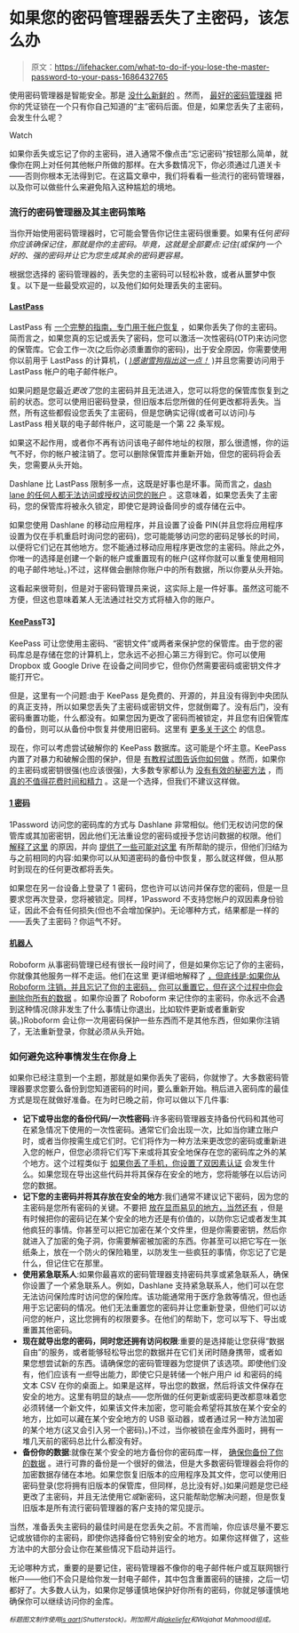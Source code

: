 # 如果您的密码管理器丢失了主密码，该怎么办

> 原文：<https://lifehacker.com/what-to-do-if-you-lose-the-master-password-to-your-pass-1686432765>

使用密码管理器是智能安全。那是 [没什么新鲜的](https://lifehacker.com/the-only-secure-password-is-the-one-you-can-t-remember-5785420) 。然而， [最好的密码管理器](http://lifehacker.com/the-five-best-password-managers-5529133) 把你的凭证锁在一个只有你自己知道的“主”密码后面。但是，如果您丢失了主密码，会发生什么呢？

Watch

如果你丢失或忘记了你的主密码，进入通常不像点击“忘记密码”按钮那么简单，就像你在网上对任何其他帐户所做的那样。在大多数情况下，你必须通过几道关卡——否则你根本无法得到它。在这篇文章中，我们将看看一些流行的密码管理器，以及你可以做些什么来避免陷入这种尴尬的境地。

### 流行的密码管理器及其主密码策略

当你开始使用密码管理器时，它可能会警告你记住主密码很重要。如果有任何*密码你应该确保记住，那就是你的主密码。毕竟，这就是全部要点:记住(或保护)一个好的、强的密码并让它为您生成其余的密码更容易。*

根据您选择的 密码管理器的，丢失您的主密码可以轻松补救，或者从噩梦中恢复。以下是一些最受欢迎的，以及他们如何处理丢失的主密码。

#### [LastPass](https://lastpass.com/)

LastPass 有 [一个完整的指南，专门用于帐户恢复](https://helpdesk.lastpass.com/account-recovery/) ，如果你丢失了你的主密码。简而言之，如果您真的忘记或丢失了密码，您可以激活一次性密码(OTP)来访问您的保管库。它会工作一次(之后你必须重置你的密码)，出于安全原因，你需要使用你以前用于 LastPass 的计算机，( [*)感谢雪狗指出这一点！*](http://lifehacker.com/lastpasss-otp-only-works-if-youve-logged-into-lastpass-1686576387) )并且您需要访问用于 LastPass 帐户的电子邮件帐户。

如果问题是您最近*更改了*您的主密码并且无法进入，您可以将您的保管库恢复到之前的状态。您可以使用旧密码登录，但旧版本后您所做的任何更改都将丢失。当然，所有这些都假设您丢失了主密码，但是您确实记得(或者可以访问)与 LastPass 相关联的电子邮件帐户，这可能是一个第 22 条军规。

如果这不起作用，或者你不再有访问该电子邮件地址的权限，那么很遗憾，你的运气不好，你的帐户被注销了。您可以删除保管库并重新开始，但您的密码将会丢失，您需要从头开始。

Dashlane 比 LastPass 限制多一点，这既是好事也是坏事。简而言之，[dash lane 的任何人都无法访问或授权访问您的账户](http://support.dashlane.com/customer/portal/articles/363024) 。这意味着，如果您丢失了主密码，您的保管库将被永久锁定，即使它是跨设备同步的或存储在云中。

如果您使用 Dashlane 的移动应用程序，并且设置了设备 PIN(并且您将应用程序设置为仅在手机重启时询问您的密码)，您可能能够访问您的密码足够长的时间，以便将它们记在其他地方。您不能通过移动应用程序更改您的主密码。除此之外，你唯一的选择是创建一个新的帐户或重置现有的帐户(这样你就可以重复使用相同的电子邮件地址。)不过，这样做会删除你账户中的所有数据，所以你要从头开始。

这看起来很苛刻，但是对于密码管理员来说，这实际上是一件好事。虽然这可能不方便，但这也意味着某人无法通过社交方式将植入你的账户。

#### [KeePass](http://keepass.info/)T3】

KeePass 可让您使用主密码、“密钥文件”或两者来保护您的保管库。由于您的密码库总是存储在您的计算机上，您永远不必担心第三方得到它。你可以使用 Dropbox 或 Google Drive 在设备之间同步它，但你仍然需要密码或密钥文件才能打开它。

但是，这里有一个问题:由于 KeePass 是免费的、开源的，并且没有得到中央团队的真正支持，所以如果您丢失了主密码或密钥文件，您就倒霉了。没有后门，没有密码重置功能，什么都没有。如果您因为更改了密码而被锁定，并且您有旧保管库的备份，则可以从备份中恢复并使用旧密码。这里有 [更多关于这个](http://keepass.info/help/base/keys.html) 的信息。

现在，你可以考虑尝试破解你的 KeePass 数据库。这可能是个坏主意。KeePass 内置了对暴力和破解企图的保护，但是 [有教程试图告诉你如何做](http://www.excivity.com/ComputeCycle/cracking-keepass-passwords/) 。然而，如果你的主密码或密钥很强(也应该很强)，大多数专家都认为 [没有有效的秘密方法](http://superuser.com/questions/80372/is-there-a-way-to-retrieve-a-lost-forgotten-keepass-password) ，而 [真的不值得花费时间和精力](http://security.stackexchange.com/questions/8476/how-difficult-to-crack-keepass-master-password) 。这是一个选择，但我们不建议这样做。

#### [1 密码](https://agilebits.com/onepassword)

1Password 访问您的密码库的方式与 Dashlane 非常相似。他们无权访问您的保管库或其加密密钥，因此他们无法重设您的密码或授予您访问数据的权限。他们 [解释了这里](https://guides.agilebits.com/1password-mac-kb/4/en/topic/forgot-master-password) 的原因，并向 [提供了一些可能对这里](https://guides.agilebits.com/1password-mac-kb/4/en/topic/master-password-not-accepted) 有所帮助的提示，但他们归结为与之前相同的内容:如果你可以从知道密码的备份中恢复，那么就这样做，但从那时到现在的任何更改都将丢失。

如果您在另一台设备上登录了 1 密码，您也许可以访问并保存您的密码，但是一旦要求您再次登录，您将被锁定。同样，1Password 不支持您帐户的双因素身份验证，因此不会有任何损失(但也不会增加保护)。无论哪种方式，结果都是一样的——丢失了主密码？你运气不好。

#### [机器人](http://www.roboform.com/)

Roboform 从事密码管理已经有很长一段时间了，但是如果你忘记了你的主密码，你就像其他服务一样不走运。他们在这里 更详细地解释了 [，但底线是:如果你从 Roboform 注销，并且忘记了你的主密码，](http://www.roboform.com/faq#security) [你可以重置它，但在这个过程中你会删除你所有的数据](http://www.roboform.com/tutorial-reset-master-password) 。如果你设置了 Roboform 来记住你的主密码，你永远不会遇到这种情况(除非发生了什么事情让你退出，比如软件更新或者重新安装。)Roboform 会让你一次用密码保护一些东西而不是其他东西，但如果你注销了，无法重新登录，你就必须从头开始。

### 如何避免这种事情发生在你身上

如果你已经注意到一个主题，那就是如果你丢失了密码，你就惨了。大多数密码管理器要求您要么备份到您知道密码的时间，要么重新开始。稍后进入密码库的最佳方式是现在就做好准备。在为时已晚之前，你可以做以下几件事:

*   **记下或导出您的备份代码/一次性密码**:许多密码管理器支持备份代码和其他可在紧急情况下使用的一次性密码。通常它们会出现一次，比如当你建立账户时，或者当你按需生成它们时。它们将作为一种方法来更改您的密码或重新进入您的帐户，但您必须将它们写下来或将其安全地保存在您的密码库之外的某个地方。这个过程类似于 [如果你丢了手机，你设置了双因素认证](http://lifehacker.com/what-do-i-do-if-i-use-two-factor-authentication-and-los-1668727532) 会发生什么。如果您现在导出这些代码并将其保存在安全的地方，您将能够在以后访问您的数据。
*   **记下您的主密码并将其存放在安全的地方**:我们通常不建议记下密码，因为您的主密码是您所有密码的关键。不要把 [放在显而易见的地方，当然还有](http://lifehacker.com/the-most-common-hiding-places-for-workplace-passwords-5852667) ，但是有时候把你的密码记在某个安全的地方还是有价值的，以防你忘记或者发生其他疯狂的事情。你甚至可以把它加密在某个文件里，但是你需要密钥，然后你就进入了加密的兔子洞，你需要解密被加密的东西。你甚至可以把它写在一张纸条上，放在一个防火的保险箱里，以防发生一些疯狂的事情，你忘记了它是什么，但记住它在那里。
*   **使用紧急联系人**:如果你最喜欢的密码管理器支持密码共享或紧急联系人，确保你设置了一个紧急联系人。例如，Dashlane 支持紧急联系人，他们可以在您无法访问保险库时访问您的保险库。该功能通常用于医疗急救等情况，但也适用于忘记密码的情况。他们无法重置您的密码并让您重新登录，但他们可以访问您的帐户，这比您拥有的权限要多。在他们的帮助下，您可以写下、导出或重置其他密码。
*   **现在就导出您的密码，同时您还拥有访问权限**:重要的是选择能让您获得“数据自由”的服务，或者能够轻松导出您的数据并在它们关闭时随身携带，或者如果您想尝试新的东西。请确保您的密码管理器为您提供了该选项。即使他们没有，他们应该有*一些*导出能力，即使它只是转储一个帐户用户 id 和密码的纯文本 CSV 在你的桌面上。如果是这样，导出您的数据，然后将该文件保存在安全的地方。这里有明显的缺点——您所做的任何更新或密码更改都意味着您必须转储一个新文件，如果该文件未加密，您可能会希望将其放在某个安全的地方，比如可以藏在某个安全地方的 USB 驱动器，或者通过另一种方法加密的某个地方(这又会引入另一个密码)。)不过，当你被锁在金库外面时，拥有一堆几天前的密码总比什么都没有好。
*   **备份你的数据**:就像在某个安全的地方备份你的密码库一样， [确保你备份了你的数据](http://lifehacker.com/theres-no-excuse-for-not-backing-up-your-computer-do-1547987206) 。进行可靠的备份是一个很好的做法，但是大多数密码管理器会将你的加密数据存储在本地。如果您恢复旧版本的应用程序及其文件，您可以使用旧密码登录(您将拥有旧版本的保管库，但同样，总比没有好。)如果问题是您已经更改了主密码，并且无法使用它*或*新密码，这只能帮助您解决问题，但是恢复旧版本是所有流行密码管理器的客户支持的常见提示。

当然，准备丢失主密码的最佳时间是在您丢失之前。不言而喻，你应该尽量不要忘记或放错你的主密码，即使你选择备份它特别安全的地方。如果你这样做了，这些方法中的大部分会让你在某些情况下启动并运行。

无论哪种方式，重要的是要记住，密码管理器不像你的电子邮件帐户或互联网银行帐户——他们不会只是给你发一封电子邮件，其中包含重置密码的链接，之后一切都好了。大多数人认为，如果你足够谨慎地保护好你所有的密码，你就足够谨慎地确保你可以继续访问你的金库。

<small>*标题图文制作使用*</small>[<small>*is aart*</small>](http://www.shutterstock.com/pic-208570528/stock-vector-a-man-is-chained-to-a-briefcase-it-is-a-stick-figure-vector.html?src=id&ws=1)<small>*(Shutterstock)。附加照片由*</small>[<small>*jakeliefer*</small>](https://www.flickr.com/photos/jakeliefer/240926153/)<small>*和*</small><small>*Wajahat Mahmood*</small><small>*组成。*</small>